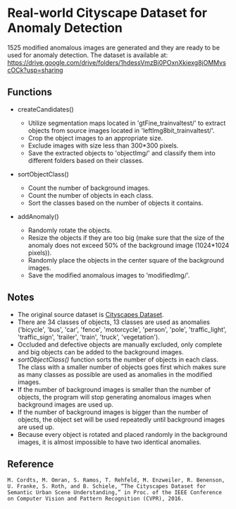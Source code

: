 # Real-world Cityscape Dataset for Anomaly Detection

1525 modified anomalous images are generated and they are ready to be used for anomaly detection. The dataset is available at: 
https://drive.google.com/drive/folders/1hdessVmzBi0POxnXkiexg8jOMMvscOCk?usp=sharing

## Functions
* createCandidates()
    * Utilize segmentation maps located in 'gtFine_trainvaltest/' to extract objects from source images located in 'leftImg8bit_trainvaltest/'.
    * Crop the object images to an appropriate size.
    * Exclude images with size less than 300*300 pixels.
    * Save the extracted objects to 'objectImg/' and classify them into different folders based on their classes.

* sortObjectClass()
    * Count the number of background images.
    * Count the number of objects in each class.
    * Sort the classes based on the number of objects it contains.

* addAnomaly()
    * Randomly rotate the objects.
    * Resize the objects if they are too big (make sure that the size of the anomaly does not exceed 50% of the background image (1024*1024 pixels)).
    * Randomly place the objects in the center square of the background images.
    * Save the modified anomalous images to 'modifiedImg/'.

## Notes
* The original source dataset is [Cityscapes Dataset](https://www.cityscapes-dataset.com).
* There are 34 classes of objects, 13 classes are used as anomalies ('bicycle', 'bus', 'car', 'fence', 'motorcycle', 'person', 'pole', 'traffic_light', 'traffic_sign', 'trailer', 'train', 'truck', 'vegetation').
* Occluded and defective objects are manually excluded, only complete and big objects can be added to the background images.
* <em>sortObjectClass()</em> function sorts the number of objects in each class. The class with a smaller number of objects goes first which makes sure as many classes as possible are used as anomalies in the modified images.
* If the number of background images is smaller than the number of objects, the program will stop generating anomalous images when background images are used up.
* If the number of background images is bigger than the number of objects, the object set will be used repeatedly until background images are used up.
* Because every object is rotated and placed randomly in the background images, it is almost impossible to have two identical anomalies.

## Reference
    M. Cordts, M. Omran, S. Ramos, T. Rehfeld, M. Enzweiler, R. Benenson, U. Franke, S. Roth, and B. Schiele, “The Cityscapes Dataset for Semantic Urban Scene Understanding,” in Proc. of the IEEE Conference on Computer Vision and Pattern Recognition (CVPR), 2016.